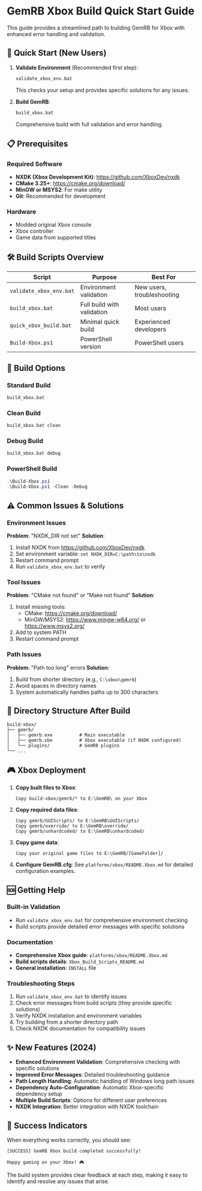 # GemRB Xbox Build Quick Start Guide

This guide provides a streamlined path to building GemRB for Xbox with enhanced error handling and validation.

## 🚀 Quick Start (New Users)

1. **Validate Environment** (Recommended first step):
   ```cmd
   validate_xbox_env.bat
   ```
   This checks your setup and provides specific solutions for any issues.

2. **Build GemRB**:
   ```cmd
   build_xbox.bat
   ```
   Comprehensive build with full validation and error handling.

## 📋 Prerequisites

### Required Software
- **NXDK (Xbox Development Kit)**: https://github.com/XboxDev/nxdk
- **CMake 3.25+**: https://cmake.org/download/
- **MinGW or MSYS2**: For make utility
- **Git**: Recommended for development

### Hardware
- Modded original Xbox console
- Xbox controller
- Game data from supported titles

## 🛠️ Build Scripts Overview

| Script | Purpose | Best For |
|--------|---------|----------|
| `validate_xbox_env.bat` | Environment validation | New users, troubleshooting |
| `build_xbox.bat` | Full build with validation | Most users |
| `quick_xbox_build.bat` | Minimal quick build | Experienced developers |
| `Build-Xbox.ps1` | PowerShell version | PowerShell users |

## 🔧 Build Options

### Standard Build
```cmd
build_xbox.bat
```

### Clean Build
```cmd
build_xbox.bat clean
```

### Debug Build
```cmd
build_xbox.bat debug
```

### PowerShell Build
```powershell
.\Build-Xbox.ps1
.\Build-Xbox.ps1 -Clean -Debug
```

## ⚠️ Common Issues & Solutions

### Environment Issues
**Problem**: "NXDK_DIR not set"
**Solution**: 
1. Install NXDK from https://github.com/XboxDev/nxdk
2. Set environment variable: `set NXDK_DIR=C:\path\to\nxdk`
3. Restart command prompt
4. Run `validate_xbox_env.bat` to verify

### Tool Issues
**Problem**: "CMake not found" or "Make not found"
**Solution**:
1. Install missing tools:
   - CMake: https://cmake.org/download/
   - MinGW/MSYS2: https://www.mingw-w64.org/ or https://www.msys2.org/
2. Add to system PATH
3. Restart command prompt

### Path Issues
**Problem**: "Path too long" errors
**Solution**:
1. Build from shorter directory (e.g., `C:\xbox\gemrb`)
2. Avoid spaces in directory names
3. System automatically handles paths up to 300 characters

## 📁 Directory Structure After Build

```
build-xbox/
├── gemrb/
│   ├── gemrb.exe          # Main executable
│   ├── gemrb.xbe          # Xbox executable (if NXDK configured)
│   └── plugins/           # GemRB plugins
└── ...
```

## 🎮 Xbox Deployment

1. **Copy built files to Xbox**:
   ```
   Copy build-xbox/gemrb/* to E:\GemRB\ on your Xbox
   ```

2. **Copy required data files**:
   ```
   Copy gemrb/GUIScripts/ to E:\GemRB\GUIScripts/
   Copy gemrb/override/ to E:\GemRB\override/
   Copy gemrb/unhardcoded/ to E:\GemRB\unhardcoded/
   ```

3. **Copy game data**:
   ```
   Copy your original game files to E:\GemRB/[GameFolder]/
   ```

4. **Configure GemRB.cfg**:
   See `platforms/xbox/README.Xbox.md` for detailed configuration examples.

## 🆘 Getting Help

### Built-in Validation
- Run `validate_xbox_env.bat` for comprehensive environment checking
- Build scripts provide detailed error messages with specific solutions

### Documentation
- **Comprehensive Xbox guide**: `platforms/xbox/README.Xbox.md`
- **Build scripts details**: `Xbox_Build_Scripts_README.md`
- **General installation**: `INSTALL` file

### Troubleshooting Steps
1. Run `validate_xbox_env.bat` to identify issues
2. Check error messages from build scripts (they provide specific solutions)
3. Verify NXDK installation and environment variables
4. Try building from a shorter directory path
5. Check NXDK documentation for compatibility issues

## ✨ New Features (2024)

- **Enhanced Environment Validation**: Comprehensive checking with specific solutions
- **Improved Error Messages**: Detailed troubleshooting guidance
- **Path Length Handling**: Automatic handling of Windows long path issues
- **Dependency Auto-Configuration**: Automatic Xbox-specific dependency setup
- **Multiple Build Scripts**: Options for different user preferences
- **NXDK Integration**: Better integration with NXDK toolchain

## 🎯 Success Indicators

When everything works correctly, you should see:
```
[SUCCESS] GemRB Xbox build completed successfully!

Happy gaming on your Xbox! 🎮
```

The build system provides clear feedback at each step, making it easy to identify and resolve any issues that arise.